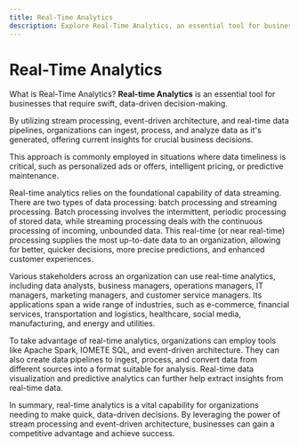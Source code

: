 ```yaml
---
title: Real-Time Analytics
description: Explore Real-Time Analytics, an essential tool for businesses requiring swift, data-driven decision-making. Understand how organizations utilize stream processing, event-driven architecture, and real-time data pipelines to ingest, process, and analyze data as it's generated, providing current insights for crucial business decisions. Recognize the applications of real-time analytics in scenarios where data timeliness is critical, such as personalized ads, intelligent pricing, or predictive maintenance. Delve into the foundational capabilities of data streaming, distinguishing between batch processing and streaming processing. Discover the diverse stakeholders and industries benefiting from real-time analytics and the tools, including Apache Spark, IOMETE SQL, and event-driven architecture, employed to implement it. Learn how organizations can create data pipelines and leverage real-time data visualization and predictive analytics to extract insights. In summary, real-time analytics is a vital capability enabling organizations to make quick, data-driven decisions and gain a competitive advantage.
---
```


# Real-Time Analytics

What is Real-Time Analytics? **Real-time Analytics** is an essential tool for businesses that require swift, data-driven decision-making.

By utilizing stream processing, event-driven architecture, and real-time data pipelines, organizations can ingest, process, and analyze data as it's generated, offering current insights for crucial business decisions.

This approach is commonly employed in situations where data timeliness is critical, such as personalized ads or offers, intelligent pricing, or predictive maintenance.

Real-time analytics relies on the foundational capability of data streaming. There are two types of data processing: batch processing and streaming processing. Batch processing involves the intermittent, periodic processing of stored data, while streaming processing deals with the continuous processing of incoming, unbounded data. This real-time (or near real-time) processing supplies the most up-to-date data to an organization, allowing for better, quicker decisions, more precise predictions, and enhanced customer experiences.

Various stakeholders across an organization can use real-time analytics, including data analysts, business managers, operations managers, IT managers, marketing managers, and customer service managers. Its applications span a wide range of industries, such as e-commerce, financial services, transportation and logistics, healthcare, social media, manufacturing, and energy and utilities.

To take advantage of real-time analytics, organizations can employ tools like Apache Spark, IOMETE SQL, and event-driven architecture. They can also create data pipelines to ingest, process, and convert data from different sources into a format suitable for analysis. Real-time data visualization and predictive analytics can further help extract insights from real-time data.

In summary, real-time analytics is a vital capability for organizations needing to make quick, data-driven decisions. By leveraging the power of stream processing and event-driven architecture, businesses can gain a competitive advantage and achieve success.
